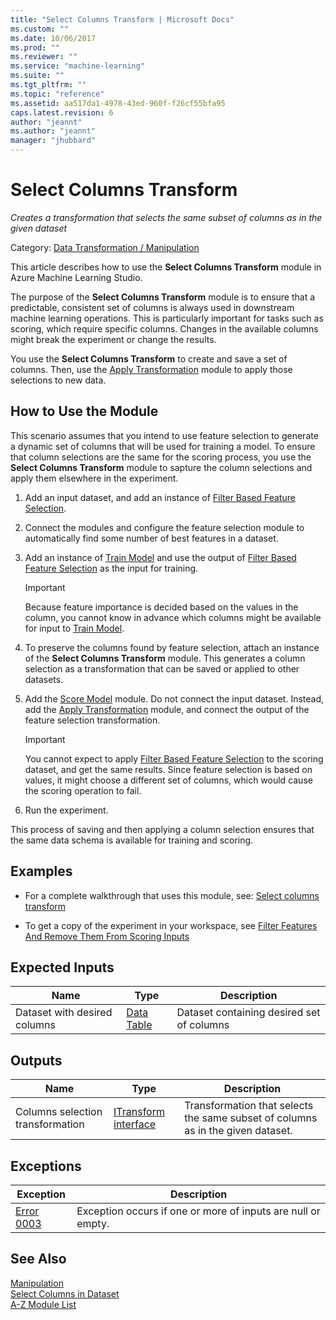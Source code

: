 ```yaml
---
title: "Select Columns Transform | Microsoft Docs"
ms.custom: ""
ms.date: 10/06/2017
ms.prod: ""
ms.reviewer: ""
ms.service: "machine-learning"
ms.suite: ""
ms.tgt_pltfrm: ""
ms.topic: "reference"
ms.assetid: aa517da1-4978-43ed-960f-f26cf55bfa95
caps.latest.revision: 6
author: "jeannt"
ms.author: "jeannt"
manager: "jhubbard"
---
```

# Select Columns Transform
*Creates a transformation that selects the same subset of columns as in the given dataset*  
  
 Category: [Data Transformation / Manipulation](data-transformation-manipulation.md)  
  
 This article describes how to use the **Select Columns Transform** module in Azure Machine Learning Studio.
 
 The purpose of the **Select Columns Transform** module is to ensure that a predictable, consistent set of columns is always used in downstream machine learning operations. This is particularly important for tasks such as scoring, which require specific columns. Changes in the available columns might break the experiment or change the results.  

You use the **Select Columns Transform** to create and save a set of columns. Then, use the [Apply Transformation](apply-transformation.md) module to apply those selections to new data.


 ## How to Use the Module

This scenario assumes that you intend to use feature selection to generate a dynamic set of columns that will be used for training a model. To ensure that column selections are the same for the scoring process, you use the **Select Columns Transform** module to sapture the column selections and apply them elsewhere in the experiment.
 
1. Add an input dataset, and add an instance of [Filter Based Feature Selection](filter-based-feature-selection.md). 

2. Connect the modules and configure the feature selection module to automatically find some number of best features in a dataset. 

3. Add an instance of [Train Model](train-model.md) and use the output of [Filter Based Feature Selection](filter-based-feature-selection.md) as the input for training.

    > [!IMPORTANT]
    > Because feature importance is decided based on the values in the column, you cannot know in advance which columns might be available for input to [Train Model](train-model.md).  


4. To preserve the columns found by feature selection, attach an instance of the **Select Columns Transform** module. This generates a column selection as a transformation that can be saved or applied to other datasets.  

5. Add the [Score Model](score-model.md) module. Do not connect the input dataset. Instead, add the [Apply Transformation](apply-transformation.md) module, and connect the output of the feature selection transformation. 

   > [!IMPORTANT]
   > You cannot expect to apply [Filter Based Feature Selection](filter-based-feature-selection.md) to the scoring dataset, and get the same results. Since feature selection is based on values, it might choose a different set of columns, which would cause the scoring operation to fail.
    
6. Run the experiment.

This process of saving and then applying a column selection ensures that the same data schema is available for training and scoring.

## Examples

+ For a complete walkthrough that uses this module, see: [Select columns transform](https://gallery.cortanaintelligence.com/Experiment/Select-columns-transform-1)

+ To get a copy of the experiment in your workspace, see [Filter Features And Remove Them From Scoring Inputs](https://gallery.cortanaintelligence.com/Experiment/Filter-Features-And-Remove-Them-From-Scoring-Inputs-1)
   
##  <a name="ExpectedInputs"></a> Expected Inputs  
  
|Name|Type|Description|  
|----------|----------|-----------------|  
|Dataset with desired columns|[Data Table](data-table.md)|Dataset containing desired set of columns|  
  
##  <a name="Outputs"></a> Outputs  
  
|Name|Type|Description|  
|----------|----------|-----------------|  
|Columns selection transformation|[ITransform interface](itransform-interface.md)|Transformation that selects the same subset of columns as in the given dataset.|  
  
##  <a name="exceptions"></a> Exceptions  
  
|Exception|Description|  
|---------------|-----------------|  
|[Error 0003](errors/error-0003.md)|Exception occurs if one or more of inputs are null or empty.|  
  
## See Also  
 [Manipulation](data-transformation-manipulation.md)   
 [Select Columns in Dataset](select-columns-in-dataset.md)   
 [A-Z Module List](a-z-module-list.md)